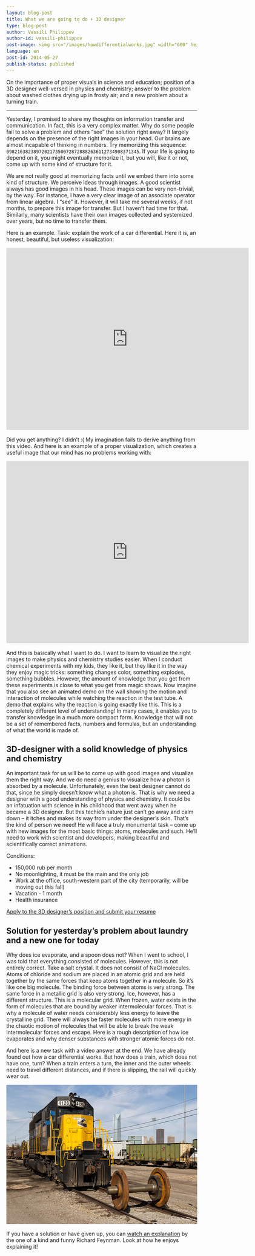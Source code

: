 ```yaml
---
layout: blog-post
title: What we are going to do + 3D designer
type: blog-post
author: Vassili Philippov
author-id: vassili-philippov
post-image: <img src="/images/howdifferentialworks.jpg" width="600" height="400" alt="How differential works">
language: en
post-id: 2014-05-27
publish-status: published
---
```

On the importance of proper visuals in science and education; position of a 3D designer well-versed in physics and chemistry; 
answer to the problem about washed clothes drying up in frosty air; and a new problem about a turning train.
<!-- more -->

---

Yesterday, I promised to share my thoughts on information transfer and communication. In fact, this is a very complex matter. 
Why do some people fail to solve a problem and others “see” the solution right away? It largely depends on the presence of 
the right images in your head. Our brains are almost incapable of thinking in numbers. 
Try memorizing this sequence: <code>0982163823897202173500728728882636112734908371345</code>. 
If your life is going to depend on it, you might eventually memorize it, but you will, like it or not, come up with some kind of structure for it.

We are not really good at memorizing facts until we embed them into some kind of structure. We perceive ideas through images. 
A good scientist always has good images in his head. These images can be very non-trivial, by the way. 
For instance, I have a very clear image of an associate operator from linear algebra. I “see” it. 
However, it will take me several weeks, if not months, to prepare this image for transfer. 
But I haven’t had time for that. Similarly, many scientists have their own images collected and systemized over years, but no time to transfer them.

Here is an example. Task: explain the work of a car differential. Here it is, an honest, beautiful, but useless visualization:

<iframe width="640" height="480" src="http://www.youtube.com/embed/lN_xGRt_vVY?rel=0" frameborder="0" allowfullscreen></iframe>
<br/>

Did you get anything? I didn’t :( My imagination fails to derive anything from this video. 
And here is an example of a proper visualization, which creates a useful image that our mind has no problems working with:

<iframe width="640" height="480" src="http://www.youtube.com/embed/yYAw79386WI?rel=0&start=200" frameborder="0" allowfullscreen></iframe>
<br/>

And this is basically what I want to do. I want to learn to visualize the right images to make physics and chemistry studies easier. 
When I conduct chemical experiments with my kids, they like it, but they like it in the way they enjoy magic tricks: 
something changes color, something explodes, something bubbles. However, the amount of knowledge that you get from these 
experiments is close to what you get from magic shows. Now imagine that you also see an animated demo on the wall showing the 
motion and interaction of molecules while watching the reaction in the test tube. 
A demo that explains why the reaction is going exactly like this. This is a completely different level of understanding! 
In many cases, it enables you to transfer knowledge in a much more compact form. 
Knowledge that will not be a set of remembered facts, numbers and formulas, but an understanding of what the world is made of.

## 3D-designer with a solid knowledge of physics and chemistry

An important task for us will be to come up with good images and visualize them the right way. And we do need a genius to 
visualize how a photon is absorbed by a molecule. Unfortunately, even the best designer cannot do that, since he simply 
doesn’t know what a photon is. That is why we need a designer with a good understanding of physics and chemistry. 
It could be an infatuation with science in his childhood that went away when he became a 3D designer. 
But this techie’s nature just can’t go away and calm down – it itches and makes its way from under the designer’s skin. 
That’s the kind of person we need! He will face a truly monumental task – come up with new images for the most basic things: 
atoms, molecules and such. He’ll need to work with scientist and developers, making beautiful and scientifically correct animations.

Conditions:

* 150,000 rub per month
* No moonlighting, it must be the main and the only job
* Work at the office, south-western part of the city (temporarily, will be moving out this fall)
* Vacation - 1 month
* Health insurance

<a class="btn btn-primary btn-lg active" href="http://www.it-dominanta.ru/ru/resume_applications/new?vacancy_id=325" role="button">Apply to the 3D designer’s position and submit your resume</a>

## Solution for yesterday’s problem about laundry and a new one for today

Why does ice evaporate, and a spoon does not? When I went to school, I was told that everything consisted of molecules. 
However, this is not entirely correct. Take a salt crystal. It does not consist of NaCl molecules. 
Atoms of chloride and sodium are placed in an atomic grid and are held together by the same forces that keep atoms together in a molecule. 
So it’s like one big molecule. The binding force between atoms is very strong. The same force in a metallic grid is also very strong. 
Ice, however, has a different structure. This is a molecular grid. When frozen, water exists in the form of molecules 
that are bound by weaker intermolecular forces. That is why a molecule of water needs considerably less energy to leave 
the crystalline grid. There will always be faster molecules with more energy in the chaotic motion of molecules that will 
be able to break the weak intermolecular forces and escape. Here is a rough description of how ice evaporates and why 
denser substances with stronger atomic forces do not.

And here is a new task with a video answer at the end. We have already found out how a car differential works. 
But how does a train, which does not have one, turn? When a train enters a turn, the inner and the outer 
wheels need to travel different distances, and if there is slipping, the rail will quickly wear out.

<a href="https://www.flickr.com/photos/katsrcool/12573192603"><img src="/images/trainwheels.jpg" width="600" height="367" alt="Train wheels"></a>

If you have a solution or have given up, you can <a href="http://www.youtube.com/watch?v=y7h4OtFDnYE">watch an explanation</a> by the one of a kind and funny Richard Feynman. Look at how he enjoys explaining it!